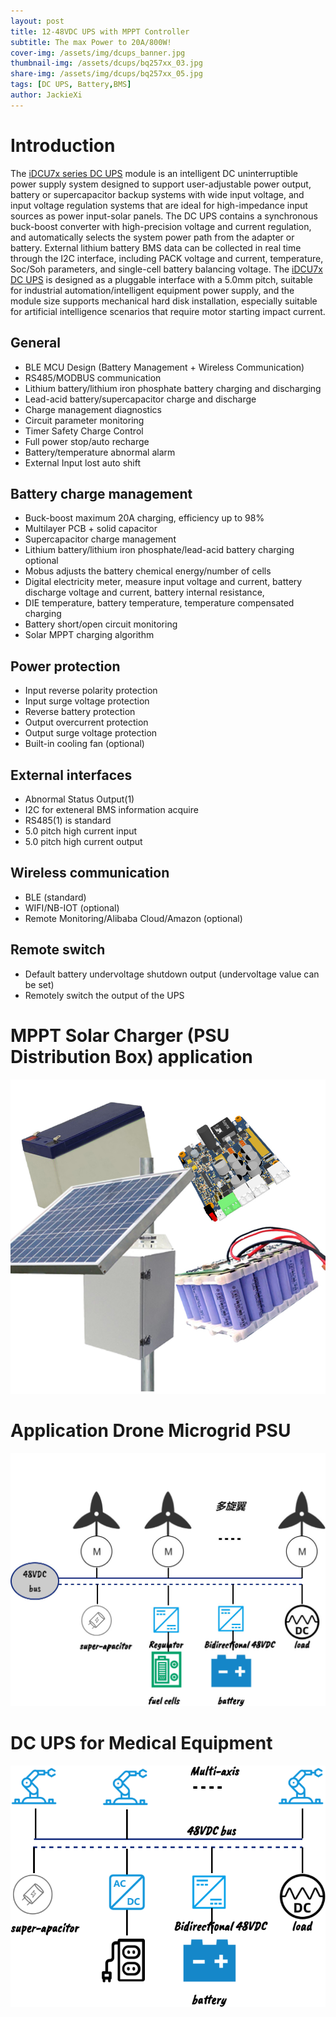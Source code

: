 ```yaml
---
layout: post
title: 12-48VDC UPS with MPPT Controller
subtitle: The max Power to 20A/800W!
cover-img: /assets/img/dcups_banner.jpg
thumbnail-img: /assets/dcups/bq257xx_03.jpg
share-img: /assets/img/dcups/bq257xx_05.jpg
tags: [DC UPS, Battery,BMS]
author: JackieXi
---
```


# Introduction
The [iDCU7x series DC UPS](https://www.rfnets.com/dc-ups-list) module is an intelligent DC uninterruptible power supply system designed to support user-adjustable power output, battery or supercapacitor backup systems with wide input voltage, and input voltage regulation systems that are ideal for high-impedance input sources as power input-solar panels. The DC UPS contains a synchronous buck-boost converter with high-precision voltage and current regulation, and automatically selects the system power path from the adapter or battery. External lithium battery BMS data can be collected in real time through the I2C interface, including PACK voltage and current, temperature, Soc/Soh parameters, and single-cell battery balancing voltage.
The [iDCU7x DC UPS](https://www.rfnets.com/dc-ups-list) is designed as a pluggable interface with a 5.0mm pitch, suitable for industrial automation/intelligent equipment power supply, and the module size supports mechanical hard disk installation, especially suitable for artificial intelligence scenarios that require motor starting impact current.
## General
* BLE MCU Design (Battery Management + Wireless Communication)
* RS485/MODBUS communication
* Lithium battery/lithium iron phosphate battery charging and discharging
* Lead-acid battery/supercapacitor charge and discharge
* Charge management diagnostics
* Circuit parameter monitoring
* Timer Safety Charge Control
* Full power stop/auto recharge
* Battery/temperature abnormal alarm
* External Input lost auto shift

## Battery charge management
* Buck-boost maximum 20A charging, efficiency up to 98%
* Multilayer PCB + solid capacitor
* Supercapacitor charge management
* Lithium battery/lithium iron phosphate/lead-acid battery charging optional
* Mobus adjusts the battery chemical energy/number of cells
* Digital electricity meter, measure input voltage and current, battery discharge voltage and current, battery internal resistance,
* DIE temperature, battery temperature, temperature compensated charging
* Battery short/open circuit monitoring
* Solar MPPT charging algorithm

## Power protection
* Input reverse polarity protection
* Input surge voltage protection
* Reverse battery protection
* Output overcurrent protection
* Output surge voltage protection
* Built-in cooling fan (optional)

## External interfaces
* Abnormal Status Output(1)
* I2C for exteneral BMS information acquire
* RS485(1) is standard
* 5.0 pitch high current input
* 5.0 pitch high current output

## Wireless communication
* BLE (standard)
* WIFI/NB-IOT (optional)
* Remote Monitoring/Alibaba Cloud/Amazon (optional)
  
## Remote switch
* Default battery undervoltage shutdown output (undervoltage value can be set)
* Remotely switch the output of the UPS
  
# MPPT Solar Charger (PSU Distribution Box) application
![Crepe](/assets/img/dcups/bq257xx_07.jpg)

# Application Drone Microgrid PSU
![Crepe](/assets/img/dcups/drone.jpg)

# DC UPS for Medical Equipment
![Crepe](/assets/img/dcups/medical_power.png)
